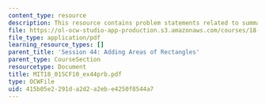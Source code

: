 ```yaml
---
content_type: resource
description: This resource contains problem statements related to summation.
file: https://ol-ocw-studio-app-production.s3.amazonaws.com/courses/18-01sc-single-variable-calculus-fall-2010/415b05e2291da2d2a2ebe4250f8544a7_MIT18_01SCF10_ex44prb.pdf
file_type: application/pdf
learning_resource_types: []
parent_title: 'Session 44: Adding Areas of Rectangles'
parent_type: CourseSection
resourcetype: Document
title: MIT18_01SCF10_ex44prb.pdf
type: OCWFile
uid: 415b05e2-291d-a2d2-a2eb-e4250f8544a7
---
```

